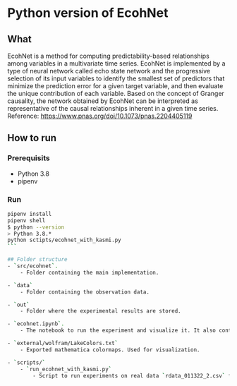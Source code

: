 # Python version of EcohNet
## What
EcohNet is a method for computing predictability-based relationships among variables in a multivariate time series.
EcohNet is implemented by a type of neural network called echo state network and the progressive selection of its 
input variables to identify the smallest set of predictors that minimize the prediction error for a given target 
variable, and then evaluate the unique contribution of each variable. Based on the concept of Granger causality, 
the network obtained by EcohNet can be interpreted as representative of the causal relationships inherent in a 
given time series.
Reference: https://www.pnas.org/doi/10.1073/pnas.2204405119


## How to run
### Prerequisits
- Python 3.8
- pipenv

### Run

```` sh
pipenv install
pipenv shell
$ python --version
> Python 3.8.*
python sctipts/ecohnet_with_kasmi.py
```

## Folder structure
- `src/ecohnet`.
    - Folder containing the main implementation.

- `data`
    - Folder containing the observation data.

- `out`
    - Folder where the experimental results are stored.

- `ecohnet.ipynb`.
    - The notebook to run the experiment and visualize it. It also contains the implementation needed for visualization.

- `external/wolfram/LakeColors.txt`
    - Exported mathematica colormaps. Used for visualization.

- `scripts/`
    - `run_ecohnet_with_kasmi.py`
        - Script to run experiments on real data `rdata_011322_2.csv` from the console. Faster than running on a notebook.
